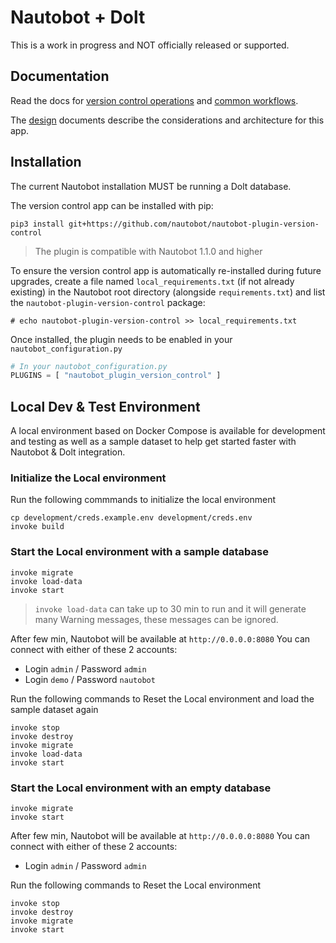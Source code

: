 # Nautobot + Dolt

This is a work in progress and NOT officially released or supported.

## Documentation

Read the docs for [version control operations](docs/version-control-operations.md) and [common workflows](docs/workflows/common_workflows.md).

The [design](docs/design.md) documents describe the considerations and architecture for this app.

## Installation

The current Nautobot installation MUST be running a Dolt database.

The version control app can be installed with pip:

```shell
pip3 install git+https://github.com/nautobot/nautobot-plugin-version-control
```

> The plugin is compatible with Nautobot 1.1.0 and higher

To ensure the version control app is automatically re-installed during future upgrades, create a file named `local_requirements.txt` (if not already existing) in the Nautobot root directory (alongside `requirements.txt`) and list the `nautobot-plugin-version-control` package:

```no-highlight
# echo nautobot-plugin-version-control >> local_requirements.txt
```

Once installed, the plugin needs to be enabled in your `nautobot_configuration.py`

```python
# In your nautobot_configuration.py
PLUGINS = [ "nautobot_plugin_version_control" ]
```


## Local Dev & Test Environment

A local environment based on Docker Compose is available for development and testing as well as a sample dataset to help get started faster with Nautobot & Dolt integration.

### Initialize the Local environment

Run the following commmands to initialize the local environment
```
cp development/creds.example.env development/creds.env
invoke build
```

### Start the Local environment with a sample database
```
invoke migrate
invoke load-data
invoke start
```

> `invoke load-data` can take up to 30 min to run and it will generate many Warning messages, these messages can be ignored.

After few min, Nautobot will be available at `http://0.0.0.0:8080` 
You can connect with either of these 2 accounts:
- Login `admin` / Password `admin`
- Login `demo` / Password `nautobot`

Run the following commands to Reset the Local environment and load the sample dataset again
```
invoke stop
invoke destroy
invoke migrate
invoke load-data
invoke start
```

### Start the Local environment with an empty database
```
invoke migrate
invoke start
```
After few min, Nautobot will be available at `http://0.0.0.0:8080` 
You can connect with either of these 2 accounts:
- Login `admin` / Password `admin`

Run the following commands to Reset the Local environment
```
invoke stop
invoke destroy
invoke migrate
invoke start
```